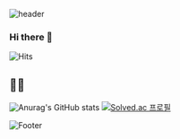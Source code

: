 ![header](https://capsule-render.vercel.app/api?type=waving&color=auto&height=200&section=header&text=How%20Hard%20Can%20It%20Be!&fontSize=40&animation=fadeIn1.2s)

### Hi there 👋
![Hits](https://hits.seeyoufarm.com/api/count/incr/badge.svg?url=https%3A%2F%2Fgithub.com%2FcodingBambi%2Fhit-counter&count_bg=%23575757&title_bg=%23C2C2C2&icon=github.svg&icon_color=%23515151&title=hits&edge_flat=false)

##  💖✨
![Anurag's GitHub stats](https://github-readme-stats.vercel.app/api?username=codingBambi&show_icons=true&theme=graywhite) [![Solved.ac 프로필](http://mazassumnida.wtf/api/v2/generate_badge?boj=codingbambi)](https://solved.ac/codingbambi)

![Footer](https://capsule-render.vercel.app/api?type=waving&color=auto&height=200&section=footer)


<!--
**codingBambi/codingBambi** is a  _special_ ✨ repository because its `README.md` (this file) appears on your GitHub profile.

Here are some ideas to get you started:

- 🔭 I’m currently working on ...
- 🌱 I’m currently learning ...
- 👯 I’m looking to collaborate on ...
- 🤔 I’m looking for help with ...
- 💬 Ask me about ...
- 📫 How to reach me: ...
- 😄 Pronouns: ...
- ⚡ Fun fact: ...
-->
